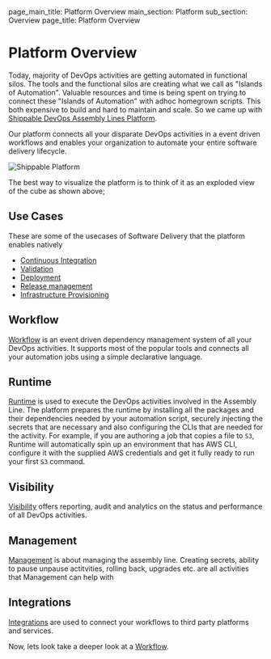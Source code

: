 page_main_title: Platform Overview
main_section: Platform
sub_section: Overview
page_title: Platform Overview

# Platform Overview
Today, majority of DevOps activities are getting automated in functional silos. The tools and the functional silos are creating what we call as "Islands of Automation". Valuable resources and time is being spent on trying to connect these "Islands of Automation" with adhoc homegrown scripts. This both expensive to build and hard to maintain and scale. So we came up with [Shippable DevOps Assembly Lines Platform](https://www.shippable.com/devops-assembly-lines.html).

Our platform connects all your disparate DevOps activities in a event driven workflows and enables your organization to automate your entire software delivery lifecycle.

<img src="/images/platform/assembly-lines.jpg" alt="Shippable Platform">

The best way to visualize the platform is to think of it as an exploded view of the cube as shown above;

## Use Cases
These are some of the usecases of Software Delivery that the platform enables natively

* [Continuous Integration](/ci/why-continuous-integration/)
* [Validation](/validate/devops-validate/)
* [Deployment](/deploy/why-deploy/)
* [Release management](/release/devops-release-management/)
* [Infrastructure Provisioning](/provision/why-infrastructure-provisioning/)

## Workflow
[Workflow](workflow/overview/) is an event driven dependency management system of all your DevOps activities. It supports most of the popular tools and connects all your automation jobs using a simple declarative language. 

## Runtime
[Runtime](/platform/runtime/overview/) is used to execute the DevOps activities involved in the Assembly Line. The platform prepares the runtime by installing all the packages and their dependencies needed by your automation script, securely injecting the secrets that are necessary and also configuring the CLIs that are needed for the activity. For example, if you are authoring a job that copies a file to `S3`, Runtime will automatically spin up an environment that has AWS CLI, configure it with the supplied AWS credentials and get it fully ready to run your first `S3` command.  

## Visibility
[Visibility]((/platform/visibility-overview/)) offers reporting, audit and analytics on the status and performance of all DevOps activities.

## Management
[Management]((/platform/management-overview/)) is about managing the assembly line. Creating secrets, ability to pause unpause actitvities, rolling back, upgrades etc. are all activities that Management can help with

## Integrations
[Integrations](/platform/integration/overview/) are used to connect your workflows to third party platforms and services.


Now, lets look take a deeper look at a [Workflow](/platform/workflow/overview/).
